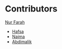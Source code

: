 # Contributors

[Nur Farah](https://github.com/nf0mar)
<!-- Wixii inta ka koreyo waxba haku qorin -->
- [Hafsa](https://github.com/HafsaHajji)
- [Najma](https://github.com/najmiii166)
- [Abdimalik](https://github.com/abdimalik2004)
